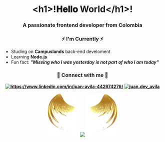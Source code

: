 <h1 align="center" font-size="2rem">&lth1&gt;!𝐇𝐞𝐥𝐥𝐨 World&lt/h1&gt;!
        <h3 align="center">A passionate frontend developer from Colombia</h3>
    </h1>
   
    
<div class="container">
    <div class="im">
        <h3 align="center">⚡ I'm Currently ⚡</h3>
        <ul>
            <li>Studing on <b>Campuslands</b> back-end develoment</li>
            <li>Learning <b>Node.js</b></li>
            <li>Fun fact: <b><i>"Missing who I was yesterday is not part of who I am today"</i></li>
        </ul>
    </div>
    <div class="contact" align="center">
        <h3 align="">🌱 Connect with me 🌱</h3>
        <p align="">
        <a href="https://linkedin.com/in/https://www.linkedin.com/in/juan-avila-442974276/" target="blank"><img align="center" src="https://raw.githubusercontent.com/rahuldkjain/github-profile-readme-generator/master/src/images/icons/Social/linked-in-alt.svg" alt="https://www.linkedin.com/in/juan-avila-442974276/" height="30" width="40" /></a>
        <a href="https://instagram.com/juan.dev_avila" target="blank"><img align="center" src="https://raw.githubusercontent.com/rahuldkjain/github-profile-readme-generator/master/src/images/icons/Social/instagram.svg" alt="juan.dev_avila" height="30" width="40" /></a>
    </p>
    </div>
</div>
<div class="container_container" align="center">
    <div class="container_4">
        <img src="./assets/izquierda.png" style="width: 100px;">
        <img align="center" src="https://github-readme-streak-stats.herokuapp.com/?user=JayantGoel001&theme=dark&hide_border=true"/>
        <img src="./assets/derecha.png" style="width: 100px;">
    </div>
</div>
